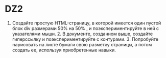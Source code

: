 # DZ2
1. Создайте простую HTML-страницу, в которой имеется один пустой блок div размерами 50% на 50% , и поэкспериментируйте в ней с указателями мыши. 2. В документе, созданном выше, создайте гиперссылку и поэкспериментируйте с контурами. 3. Попробуйте нарисовать на листе бумаги свою разметку страницы, а потом создать ее, используя приобретенные навыки.
